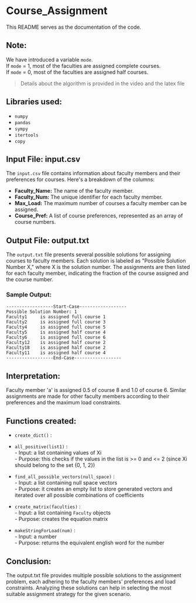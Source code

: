 # Course_Assignment

This README serves as the documentation of the code.  

## Note:
We have introduced a variable `mode`.   
If `mode` = 1, most of the faculties are assigned complete courses.  
If `mode` = 0, most of the faculties are assigned half courses.  
> Details about the algorithm is provided in the video and the latex file

## Libraries used:    
- `numpy`  
- `pandas`  
- `sympy`  
- `itertools`  
- `copy`  

## Input File: input.csv

The `input.csv` file contains information about faculty members and their preferences for courses. Here's a breakdown of the columns:

- **Faculty_Name:** The name of the faculty member.
- **Faculty_Num:** The unique identifier for each faculty member.
- **Max_Load:** The maximum number of courses a faculty member can be assigned.
- **Course_Pref:** A list of course preferences, represented as an array of course numbers.

## Output File: output.txt

The `output.txt` file presents several possible solutions for assigning courses to faculty members. Each solution is labeled as "Possible Solution Number X," where X is the solution number. The assignments are then listed for each faculty member, indicating the fraction of the course assigned and the course number.

### Sample Output:

```plaintext
------------------Start-Case------------------
Possible Solution Number: 1
Faculty1	 is assigned full course 1 
Faculty2	 is assigned full course 3 
Faculty4	 is assigned full course 5 
Faculty5	 is assigned half course 4 
Faculty6	 is assigned full course 6 
Faculty12	 is assigned half course 2 
Faculty18	 is assigned half course 2 
Faculty11	 is assigned half course 4 
------------------End-Case------------------
```

## Interpretation:

Faculty member 'a' is assigned 0.5 of course 8 and 1.0 of course 6.
Similar assignments are made for other faculty members according to their preferences and the maximum load constraints.

## Functions created:

- `create_dict()` :

- `all_positive(list1)` :  
            - Input: a list containing values of Xi  
            - Purpose: this checks if the values in the list is >= 0 and <= 2 (since Xi should belong to the set {0, 1, 2})
- `find_all_possible_vectors(null_space)` :  
            - Input: a list containing null space vectors  
            - Purpose: it creates an empty list to store generated vectors and iterated over all possible combinations of coefficients

  
- `create_matrix(faculties)` :  
            - Input: a list containing `Faculty` objects  
            - Purpose: creates the equation matrix

- `makeStringForLoad(num)` :  
            - Input: a number  
            - Purpose: returns the equivalent english word for the number   

## Conclusion:

The output.txt file provides multiple possible solutions to the assignment problem, each adhering to the faculty members' preferences and load constraints. Analyzing these solutions can help in selecting the most suitable assignment strategy for the given scenario.
